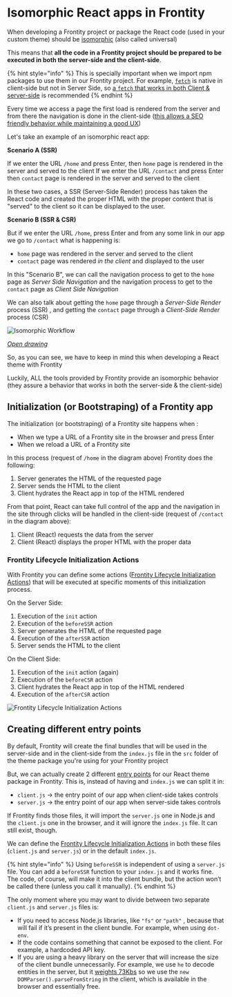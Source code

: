 # Isomorphic React apps in Frontity

When developing a Frontity project or package the React code (used in your custom theme) should be [isomorphic](https://www.smashingmagazine.com/2015/04/react-to-the-future-with-isomorphic-apps/) (also called universal) 

This means that **all the code in a Frontity project should be prepared to be executed in both the server-side and the client-side**.

{% hint style="info" %}
This is specially important when we import npm packages to use them in our Frontity project. For example, [`fetch`](https://developer.mozilla.org/en-US/docs/Web/API/Fetch_API/Using_Fetch) is native in client-side but not in Server Side, so [a `fetch` that works in both Client & server-side](https://api.frontity.org/frontity-packages/core-package/frontity#fetch) is recommended
{% endhint %}

Every time we access a page the first load is rendered from the server and from there the navigation is done in the client-side ([this allows a SEO friendly behavior while maintaining a good UX](https://medium.com/capital-one-tech/why-everyone-is-talking-about-isomorphic-universal-javascript-and-why-it-matters-38c07c87905))

Let's take an example of an isomorphic react app:

**Scenario A (SSR)**

If we enter the URL `/home` and press Enter, then `home` page is rendered in the server and served to the client
If we enter the URL `/contact` and press Enter then `contact` page is rendered in the server and served to the client

In these two cases, a SSR (Server-Side Render) process has taken the React code and created the proper HTML with the proper content that is "served" to the client so it can be displayed to the user. 

**Scenario B (SSR & CSR)**

But if we enter the URL `/home`, press Enter and from any some link in our app we go to `/contact` what is happening is:
-  `home` page was rendered in the server and served to the client
-  `contact` page was rendered *in the client* and displayed to the user

In this "Scenario B", we can call the navigation process to get to the `home` page as *Server Side Navigation* and the navigation process to get to the `contact` page as *Client Side Navigation*

We can also talk about getting the `home` page through a *Server-Side Render* process (SSR) , and getting the `contact` page through a *Client-Side Render* process (CSR)

![Isomorphic Workflow](https://frontity.org/wp-content/uploads/2021/06/frontity-react-isomorphic-apps-2.png) 

*[Open drawing](https://excalidraw.com/#json=4939822133149696,WM4aYk6GSv47pncKIs365Q)*

So, as you can see, we have to keep in mind this when developing a React theme with Frontity

Luckily, ALL the tools provided by Frontity provide an isomorphic behavior (they assure a behavior that works in both the server-side & the client-side)

## Initialization (or Bootstraping) of a Frontity app

The initialization (or bootstraping) of a Frontity site happens when :

- When we type a URL of a Frontity site in the browser and press Enter 
- When we reload a URL of a Frontity site

In this process (request of `/home` in the diagram above) Frontity does the following:

1. Server generates the HTML of the requested page
1. Server sends the HTML to the client
1. Client hydrates the React app in top of the HTML rendered

From that point, React can take full control of the app and the navigation in the site through clicks will be handled in the client-side (request of `/contact` in the diagram above):

1. Client (React) requests the data from the server 
1. Client (React) displays the proper HTML with the proper data

### Frontity Lifecycle Initialization Actions

With Frontity you can define some actions ([Frontity Lifecycle Initialization Actions](https://docs.frontity.org/learning-frontity/actions#frontity-lifecycle-initialization-actions)) that will be executed at specific moments of this initialization process.

On the Server Side:

1. Execution of the `init` action
1. Execution of the `beforeSSR` action
1. Server generates the HTML of the requested page
1. Execution of the `afterSSR` action
1. Server sends the HTML to the client

On the Client Side:

1. Execution of the `init` action (again)
1. Execution of the `beforeCSR` action
1. Client hydrates the React app in top of the HTML rendered
1. Execution of the `afterCSR` action

![Frontity Lifecycle Initialization Actions](https://frontity.org/wp-content/uploads/2021/06/Frontity-Lifecycle-Initialization-Actions.png)

## Creating different entry points

By default, Frontity will create the final bundles that will be used in the server-side and in the client-side from the `index.js` file in the `src` folder of the theme package you're using for your Frontity project

But, we can actually create 2 different [entry points](https://docs.frontity.org/learning-frontity/packages#entry-points) for our React theme package in Frontity. This is, instead of having and `index.js` we can split it in:
- `client.js` → the entry point of our app when client-side takes controls
- `server.js` → the entry point of our app when server-side takes controls

If Frontity finds those files, it will import the `server.js` one in Node.js and the `client.js` one in the browser, and it will ignore the `index.js` file. It can still exist, though.

We can define the [Frontity Lifecycle Initialization Actions](https://docs.frontity.org/learning-frontity/actions#frontity-lifecycle-initialization-actions) in both these files (`client.js` and `server.js`) or in the default `index.js`. 

{% hint style="info" %}
Using  `beforeSSR`  is independent of using a  `server.js`  file. You can add a  `beforeSSR`  function to your  `index.js`  and it works fine. The code, of course, will make it into the client bundle, but the action won’t be called there (unless you call it manually).
{% endhint %}

The only moment where you may want to divide between two separate  `client.js`  and  `server.js`  files is:

* If you need to access Node.js libraries, like  `"fs"`  or  `"path"` , because that will fail if it’s present in the client bundle. For example, when using `dot-env`.
* If the code contains something that cannot be exposed to the client. For example, a hardcoded API key.
* If you are using a heavy library on the server that will increase the size of the client bundle unnecessarily. For example, we use  `he`  to decode entities in the server, but it [weights 73Kbs](https://bundlephobia.com/result?p=he@1.2.0) so we use the  `new DOMParser().parseFromString`  in the client, which is available in the browser and essentially free.
